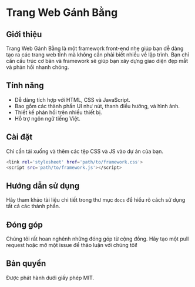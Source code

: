 # Trang Web Gánh Bằng

## Giới thiệu
Trang Web Gánh Bằng là một framework front-end nhẹ giúp bạn dễ dàng tạo ra các trang web tĩnh mà không cần phải biết nhiều về lập trình. Bạn chỉ cần cấu trúc cơ bản và framework sẽ giúp bạn xây dựng giao diện đẹp mắt và phản hồi nhanh chóng.

## Tính năng
- Dễ dàng tích hợp với HTML, CSS và JavaScript.
- Bao gồm các thành phần UI như nút, thanh điều hướng, và hình ảnh.
- Thiết kế phản hồi trên nhiều thiết bị.
- Hỗ trợ ngôn ngữ tiếng Việt.

## Cài đặt
Chỉ cần tải xuống và thêm các tệp CSS và JS vào dự án của bạn.

```bash
<link rel='stylesheet' href='path/to/framework.css'>
<script src='path/to/framework.js'></script>
```

## Hướng dẫn sử dụng
Hãy tham khảo tài liệu chi tiết trong thư mục `docs` để hiểu rõ cách sử dụng tất cả các thành phần.

## Đóng góp
Chúng tôi rất hoan nghênh những đóng góp từ cộng đồng. Hãy tạo một pull request hoặc mở một issue để thảo luận với chúng tôi!

## Bản quyền
Được phát hành dưới giấy phép MIT.